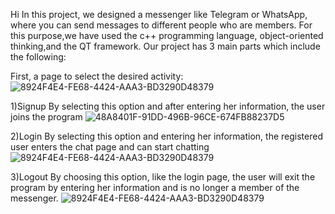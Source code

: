 Hi
In this project, we designed a messenger like Telegram or WhatsApp, where you can send messages to different people who are members.
For this purpose,we have used the c++ programming language, object-oriented thinking,and the QT framework.
Our project has 3 main parts which include the following:

First, a page to select the desired activity:
![8924F4E4-FE68-4424-AAA3-BD3290D48379](https://github.com/mobinamassah/Messenger_Undefined_9/assets/133854113/9de07ddb-edd6-48ee-adb7-1f4f65b53d04)


1)Signup
By selecting this option and after entering her information, the user joins the program
![48A8401F-91DD-496B-96CE-674FB88237D5](https://github.com/mobinamassah/Messenger_Undefined_9/assets/133854113/50514cc3-54ce-448b-afb0-3d571e39ea53)

2)Login
By selecting this option and entering her information, the registered user enters the chat page and can start chatting
![8924F4E4-FE68-4424-AAA3-BD3290D48379](https://github.com/mobinamassah/Messenger_Undefined_9/assets/133854113/ed099d69-f6fd-4d9b-bbdd-aeba4d33c5be)

3)Logout
By choosing this option, like the login page, the user will exit the program by entering her information and is no longer a member of the messenger.
![8924F4E4-FE68-4424-AAA3-BD3290D48379](https://github.com/mobinamassah/Messenger_Undefined_9/assets/133854113/ed099d69-f6fd-4d9b-bbdd-aeba4d33c5be)


 

